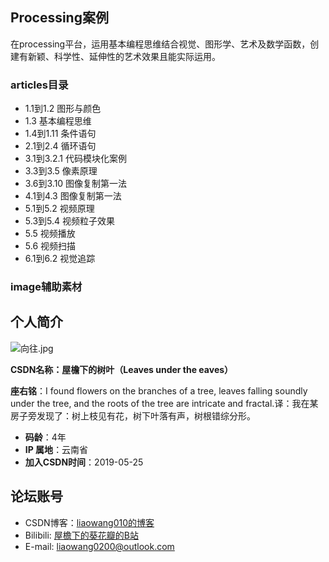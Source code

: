 ## Processing案例

在processing平台，运用基本编程思维结合视觉、图形学、艺术及数学函数，创建有新颖、科学性、延伸性的艺术效果且能实际运用。

### articles目录

- 1.1到1.2 图形与颜色
- 1.3 基本编程思维
- 1.4到1.11 条件语句
- 2.1到2.4 循环语句
- 3.1到3.2.1 代码模块化案例
- 3.3到3.5 像素原理
- 3.6到3.10 图像复制第一法
- 4.1到4.3 图像复制第一法
- 5.1到5.2 视频原理
- 5.3到5.4 视频粒子效果
- 5.5 视频播放
- 5.6 视频扫描
- 6.1到6.2 视觉追踪

### image辅助素材

## 个人简介

![向往.jpg](https://github.com/harrybooter/csdnwriting/blob/b440981f8db06cd904d5883b3d112c37c0f6c0b1/image/%E5%90%91%E5%BE%80.jpg)

**CSDN名称：屋檐下的树叶（Leaves under the eaves）**

**座右铭**：I found flowers on the branches of a tree, leaves falling soundly under the tree, and the roots of the tree are intricate and fractal.译：我在某房子旁发现了：树上枝见有花，树下叶落有声，树根错综分形。

- **码龄**：4年
- **IP 属地**：云南省
- **加入CSDN时间**：2019-05-25

## 论坛账号

- CSDN博客：[liaowang010的博客](https://blog.csdn.net/liaowang010)
- Bilibili: [屋檐下的葵花瓣的B站](https://space.bilibili.com/326438905)
- E-mail: liaowang0200@outlook.com
